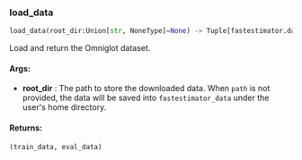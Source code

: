 

### load_data
```python
load_data(root_dir:Union[str, NoneType]=None) -> Tuple[fastestimator.dataset.siamese_dir_dataset.SiameseDirDataset, fastestimator.dataset.siamese_dir_dataset.SiameseDirDataset]
```
Load and return the Omniglot dataset.


#### Args:

* **root_dir** :  The path to store the downloaded data. When `path` is not provided, the data will be saved into        `fastestimator_data` under the user's home directory.

#### Returns:
    (train_data, eval_data)